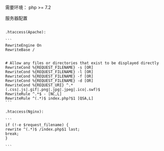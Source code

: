 
需要环境：
php >= 7.2 

服务器配置

````

.htaccess(Apache):

```
RewriteEngine On
RewriteBase /


# Allow any files or directories that exist to be displayed directly
RewriteCond %{REQUEST_FILENAME} -s [OR]
RewriteCond %{REQUEST_FILENAME} -l [OR]
RewriteCond %{REQUEST_FILENAME} -f [OR]
RewriteCond %{REQUEST_FILENAME} -d [OR]
RewriteCond %{REQUEST_URI} ^.*(.css|.js|.gif|.png|.jpg|.jpeg|.ico|.swf)$
RewriteRule ^.*$ - [NC,L]
RewriteRule ^(.*)$ index.php?$1 [QSA,L]
```

.htaccess(Nginx):

```
if (!-e $request_filename) {
rewrite ^(.*)$ /index.php$1 last;
break;
}

```

